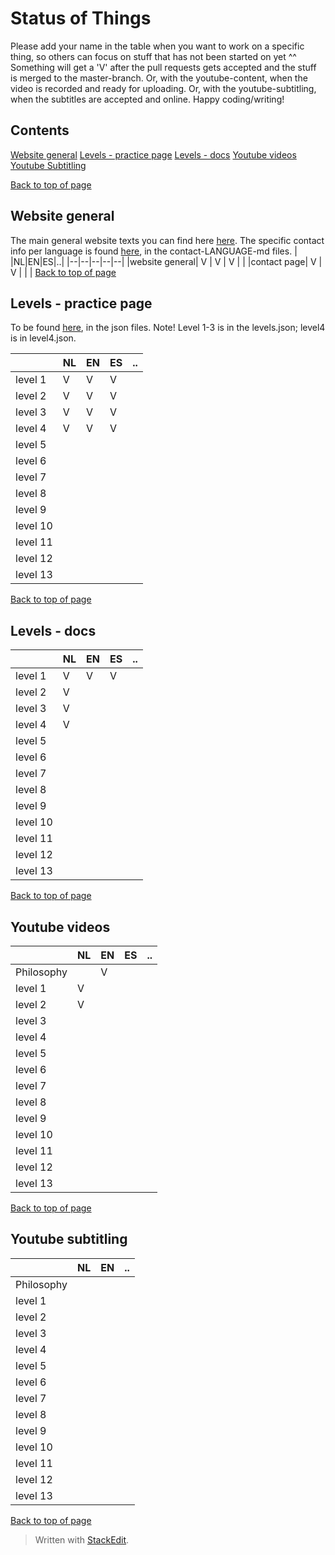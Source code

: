 # Status of Things
Please add your name in the table when you want to work on a specific thing, so others can focus on stuff that has not been started on yet ^^ Something will get a 'V' after the pull requests gets accepted and the stuff is merged to the master-branch. Or, with the youtube-content, when the video is recorded and ready for uploading. Or, with the youtube-subtitling, when the subtitles are accepted and online. Happy coding/writing!  

## Contents
[Website general](#Website-general)
[Levels - practice page](#levels-practice-page)
[Levels - docs](#Levels-docs)
[Youtube videos](#Youtube-videos)
[Youtube Subtitling](#Youtube-Subtitling)  

[Back to top of page](#status-of-things)

## Website general
The main general website texts you can find here [here](static/texts.json).
The specific contact info per language is found [here](/docs), in the contact-LANGUAGE-md files. 
|  |NL|EN|ES|..|
|--|--|--|--|--|
|website general| V | V | V |  |
|contact page| V | V |  |  |
[Back to top of page](#status-of-things)

## Levels - practice page
To be found [here](/static), in the json files. 
Note! Level 1-3 is in the levels.json; level4 is in level4.json. 

|  |NL|EN|ES|..|
|--|--|--|--|--|
|level 1| V | V | V |  |
|level 2| V | V | V |  |
|level 3| V | V | V |  |
|level 4| V | V | V |  |
|level 5|  |  |  |  |
|level 6|  |  |  |  |
|level 7|  |  |  |  |
|level 8|  |  |  |  |
|level 9|  |  |  |  |
|level 10|  |  |  |  |
|level 11|  |  |  |  |
|level 12|  |  |  |  |
|level 13|  |  |  |  |
[Back to top of page](#status-of-things)

## Levels - docs
|  |NL|EN|ES|..|
|--|--|--|--|--|
|level 1| V | V | V |  |
|level 2| V |  |  |  |
|level 3| V |  |  |  |
|level 4| V |  |  |  |
|level 5|  |  |  |  |
|level 6|  |  |  |  |
|level 7|  |  |  |  |
|level 8|  |  |  |  |
|level 9|  |  |  |  |
|level 10|  |  |  |  |
|level 11|  |  |  |  |
|level 12|  |  |  |  |
|level 13|  |  |  |  |
 
[Back to top of page](#status-of-things)

## Youtube videos
|  |NL|EN|ES|..|
|--|--|--|--|--|
|Philosophy|  | V |  |  |
|level 1| V |  |  |  |
|level 2| V |  |  |  |
|level 3|  |  |  |  |
|level 4|  |  |  |  |
|level 5|  |  |  |  |
|level 6|  |  |  |  |
|level 7|  |  |  |  |
|level 8|  |  |  |  |
|level 9|  |  |  |  |
|level 10|  |  |  |  |
|level 11|  |  |  |  |
|level 12|  |  |  |  |
|level 13|  |  |  |  |
[Back to top of page](#status-of-things)

## Youtube subtitling
|  |NL|EN|..|
|--|--|--|--|
|Philosophy|  |  |  |
|level 1|  |  |  |
|level 2|  |  |  |
|level 3|  |  |  |
|level 4|  |  |  |
|level 5|  |  |  |
|level 6|  |  |  |
|level 7|  |  |  |
|level 8|  |  |  |
|level 9|  |  |  |
|level 10|  |  |  |
|level 11|  |  |  |
|level 12|  |  |  |  
|level 13|  |  |  |
[Back to top of page](#status-of-things)

> Written with [StackEdit](https://stackedit.io/).
